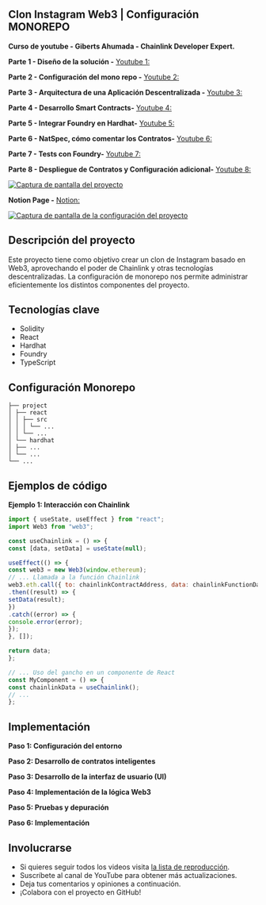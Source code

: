 ## Clon Instagram Web3 | Configuración MONOREPO

**Curso de youtube - Giberts Ahumada - Chainlink Developer Expert.**

**Parte 1 - Diseño de la solución -** [Youtube 1: ](https://youtu.be/w23abGly56I)

**Parte 2 - Configuración del mono repo -** [Youtube 2: ](https://www.youtube.com/watch?v=Sd9I7gS_P7k)

**Parte 3 - Arquitectura de una Aplicación Descentralizada -** [Youtube 3: ](https://youtu.be/T9LN89OraLY)

**Parte 4 - Desarrollo Smart Contracts-** [Youtube 4: ](https://youtu.be/exeWVCim-7U)

**Parte 5 - Integrar Foundry en Hardhat-** [Youtube 5: ](https://youtu.be/rVj9nRp36GI)

**Parte 6 - NatSpec, cómo comentar los Contratos-** [Youtube 6: ](https://youtu.be/O_EUT7TIP44)

**Parte 7 - Tests con Foundry-** [Youtube 7: ](https://youtu.be/IHuIcapTmik)

**Parte 8 - Despliegue de Contratos y Configuración adicional-** [Youtube 8: ]()

[![Captura de pantalla del proyecto](https://github.com/user-attachments/assets/4534758f-3458-4f01-92b8-2bebe4976e63)](https://github.com/user-attachments/assets/4534758f-3458-4f01-92b8-2bebe4976e63)


**Notion Page -** [Notion:](https://feline-tractor-5af.notion.site/Clon-Instagram-Web3-4ef6b1bd5dff4a719a762b93bb8ceb73)

[![Captura de pantalla de la configuración del proyecto](https://github.com/user-attachments/assets/125ba2ad-2650-4d07-b7c8-6527122aefdd)](https://github.com/user-attachments/assets/125ba2ad-2650-4d07-b7c8-6527122aefdd)

## Descripción del proyecto

Este proyecto tiene como objetivo crear un clon de Instagram basado en Web3, aprovechando el poder de Chainlink y otras tecnologías descentralizadas. La configuración de monorepo nos permite administrar eficientemente los distintos componentes del proyecto.

## Tecnologías clave

* Solidity
* React
* Hardhat
* Foundry
* TypeScript

## Configuración Monorepo

```
├── project
│ ├── react
│ │ ├── src
│ │ │ └── ...
│ │ └── ...
│ └── hardhat
│ ├── ...
│ └── ...
└── ...

```

## Ejemplos de código

**Ejemplo 1: Interacción con Chainlink**

```javascript
import { useState, useEffect } from "react";
import Web3 from "web3";

const useChainlink = () => {
const [data, setData] = useState(null);

useEffect(() => {
const web3 = new Web3(window.ethereum);
// ... Llamada a la función Chainlink
web3.eth.call({ to: chainlinkContractAddress, data: chainlinkFunctionData })
.then((result) => {
setData(result);
})
.catch((error) => {
console.error(error);
});
}, []);

return data;
};

// ... Uso del gancho en un componente de React
const MyComponent = () => {
const chainlinkData = useChainlink();
// ...
};

```

## Implementación

**Paso 1: Configuración del entorno**

**Paso 2: Desarrollo de contratos inteligentes**

**Paso 3: Desarrollo de la interfaz de usuario (UI)**

**Paso 4: Implementación de la lógica Web3**

**Paso 5: Pruebas y depuración**

**Paso 6: Implementación**

## Involucrarse

* Si quieres seguir todos los videos visita [la lista de reproducción](https://www.youtube.com/playlist?list=PL2uIxLJ7G8e2Y825VjgxsB8jXxTW5Tp9w).
* Suscríbete al canal de YouTube para obtener más actualizaciones.
* Deja tus comentarios y opiniones a continuación.
* ¡Colabora con el proyecto en GitHub!
